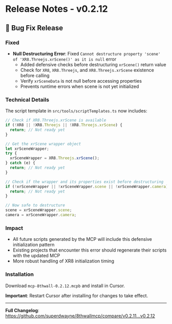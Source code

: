 # Release Notes - v0.2.12

## 🐛 Bug Fix Release

### Fixed
- **Null Destructuring Error**: Fixed `Cannot destructure property 'scene' of 'XR8.Threejs.xrScene()' as it is null` error
  - Added defensive checks before destructuring `xrScene()` return value
  - Check for `XR8`, `XR8.Threejs`, and `XR8.Threejs.xrScene` existence before calling
  - Verify `xrSceneData` is not null before accessing properties
  - Prevents runtime errors when scene is not yet initialized

### Technical Details

The script template in `src/tools/scriptTemplates.ts` now includes:

```typescript
// Check if XR8.Threejs.xrScene is available
if (!XR8 || !XR8.Threejs || !XR8.Threejs.xrScene) {
  return; // Not ready yet
}

// Get the xrScene wrapper object
let xrSceneWrapper;
try {
  xrSceneWrapper = XR8.Threejs.xrScene();
} catch (e) {
  return; // Not ready yet
}

// Check if the wrapper and its properties exist before destructuring
if (!xrSceneWrapper || !xrSceneWrapper.scene || !xrSceneWrapper.camera) {
  return; // Not ready yet
}

// Now safe to destructure
scene = xrSceneWrapper.scene;
camera = xrSceneWrapper.camera;
```

### Impact
- All future scripts generated by the MCP will include this defensive initialization pattern
- Existing projects that encounter this error should regenerate their scripts with the updated MCP
- More robust handling of XR8 initialization timing

### Installation
Download `mcp-8thwall-0.2.12.mcpb` and install in Cursor.

**Important**: Restart Cursor after installing for changes to take effect.

---

**Full Changelog**: https://github.com/superdwayne/8thwallmcp/compare/v0.2.11...v0.2.12

